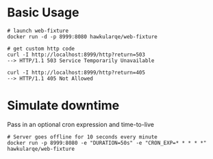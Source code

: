 # Basic Usage
```
# launch web-fixture
docker run -d -p 8999:8080 hawkularqe/web-fixture

# get custom http code
curl -I http://localhost:8999/http?return=503
--> HTTP/1.1 503 Service Temporarily Unavailable

curl -I http://localhost:8999/http?return=405
--> HTTP/1.1 405 Not Allowed
```

# Simulate downtime
Pass in an optional cron expression and time-to-live
```
# Server goes offline for 10 seconds every minute
docker run -p 8999:8080 -e "DURATION=50s" -e "CRON_EXP=* * * * *" hawkularqe/web-fixture
```


